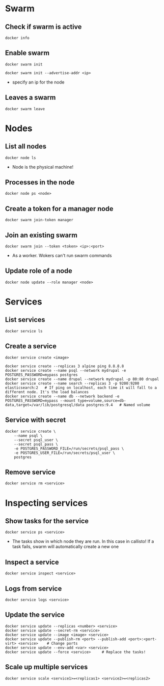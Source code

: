 # Swarm

## Check if swarm is active

`docker info`

## Enable swarm

`docker swarm init`

`docker swarm init --advertise-addr <ip>`

- specify an ip for the node

## Leaves a swarm

`docker swarm leave`

<!-- ------------------------- -->

# Nodes

## List all nodes

`docker node ls`

- Node is the physical machine!

## Processes in the node

`docker node ps <node>`

## Create a token for a manager node

`docker swarm join-token manager`

## Join an existing swarm

`docker swarm join --token <token> <ip>:<port>`

- As a worker. Wokers can't run swarm commands

## Update role of a node

`docker node update --role manager <node>`

<!-- ------------------------- -->

# Services

## List services

`docker service ls`

## Create a service

`docker service create <image>`

```shell
docker service create --replicas 3 alpine ping 8.8.8.8
docker service create --name psql --network mydrupal -e POSTGRES_PASSWORD=mypass postgres
docker service create --name drupal --network mydrupal -p 80:80 drupal
docker service create --name search --replicas 3 -p 9200:9200 elasticsearch:2   # If ping on localhost, each time it will fall to a different node. It's the load balances
docker service create --name db --network backend -e POSTGRES_PASSWORD=mypass --mount type=volume,source=db-data,target=/var/lib/postgresql/data postgres:9.4   # Named volume
```

## Service with secret

```shell
docker service create \
    --name psql \
    --secret psql_user \
    --secret psql_pass \
    -e POSTGRES_PASSWORD_FILE=/run/secrets/psql_pass \
    -e POSTGRES_USER_FILE=/run/secrets/psql_user \
    postgres
```

## Remove service

`docker service rm <service>`

<!-- ------------------------- -->

# Inspecting services

## Show tasks for the service

`docker service ps <service>`

- The tasks show in which node they are run. In this case in callisto! If a task fails, swarm will automatically create a new one

## Inspect a service

`docker service inspect <service>`

## Logs from service

`docker service logs <service>`

## Update the service

```shell
docker service update --replicas <number> <service>
docker service update --secret-rm <service>
docker service update --image <image> <service>
docker service update --publish-rm <port> --publish-add <port>:<port-virt> <service>    # Change ports
docker service update --env-add <var> <service>
docker service update --force <service>     # Replace the tasks!
```

## Scale up multiple services

`docker service scale <service1>=<replicas1> <service2>=<replicas2>`
